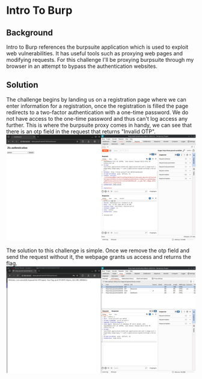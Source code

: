 # Intro To Burp

## Background 

Intro to Burp references the burpsuite application which is used to exploit web vulnerabilities. It has useful tools such as proxying web pages and 
modifying requests. For this challenge I'll be proxying burpsuite through my browser in an attempt to bypass the authentication websites.


## Solution

The challenge begins by landing us on a registration page where we can enter information for a registration, once the registration is filled the page
redirects to a two-factor authentication with a one-time password. We do not have access to the one-time password and thus can't log access any further. 
This is where the burpsuite proxy comes in handy, we can see that there is an otp field in the request that returns "Invalid OTP". ![Request Response](response.png)

The solution to this challenge is simple. Once we remove the otp field and send the request without it, the webpage grants us access and returns the flag. ![Flag request](flag.png)
